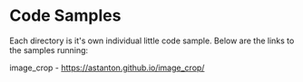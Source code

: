 # Code Samples

Each directory is it's own individual little code sample.  Below are the links to the samples running:

image_crop - https://astanton.github.io/image_crop/
